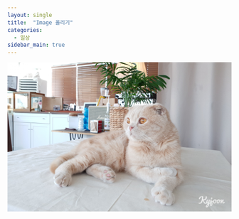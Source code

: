 ```yaml
---
layout: single
title:  "Image 올리기"
categories:
  - 일상
sidebar_main: true
---
```


![image](/assets/images/kkotgobi.jpeg)
